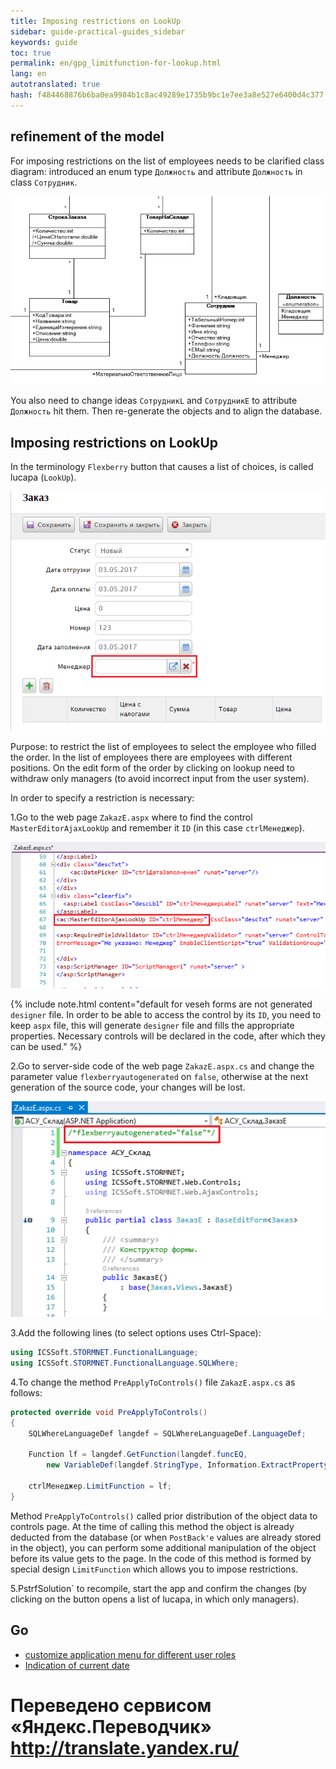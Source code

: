 ```yaml
---
title: Imposing restrictions on LookUp
sidebar: guide-practical-guides_sidebar
keywords: guide
toc: true
permalink: en/gpg_limitfunction-for-lookup.html
lang: en 
autotranslated: true 
hash: f484468876b6ba0ea9984b1c8ac49289e1735b9bc1e7ee3a8e527e6400d4c377
---
```


## refinement of the model

For imposing restrictions on the list of employees needs to be clarified class diagram: introduced an enum type `Должность` and attribute `Должность` in class `Сотрудник`.

![](/images/pages/guides/flexberry-aspnet/add-class-for-limit.png)

You also need to change ideas `СотрудникL` and `СотрудникE` to attribute `Должность` hit them.
Then re-generate the objects and to align the database. 

## Imposing restrictions on LookUp

In the terminology `Flexberry` button that causes a list of choices, is called lucapa (`LookUp`).

![](/images/pages/guides/flexberry-aspnet/lookup.png)

Purpose: to restrict the list of employees to select the employee who filled the order.
In the list of employees there are employees with different positions.
On the edit form of the order by clicking on lookup need to withdraw only managers (to avoid incorrect input from the user system). 

In order to specify a restriction is necessary: 

1.Go to the web page `ZakazE.aspx` where to find the control `MasterEditorAjaxLookUp` and remember it `ID` (in this case `ctrlМенеджер`).

![](/images/pages/guides/flexberry-aspnet/lookup-id.png)

{% include note.html content="default for veseh forms are not generated `designer` file. In order to be able to access the control by its `ID`, you need to keep `aspx` file, this will generate `designer` file and fills the appropriate properties. Necessary controls will be declared in the code, after which they can be used." %}

2.Go to server-side code of the web page `ZakazE.aspx.cs` and change the parameter value `flexberryautogenerated` on `false`, otherwise at the next generation of the source code, your changes will be lost.

![](/images/pages/guides/flexberry-aspnet/zakaz-no-gen.png)

3.Add the following lines (to select options uses Ctrl-Space): 

```csharp
using ICSSoft.STORMNET.FunctionalLanguage;
using ICSSoft.STORMNET.FunctionalLanguage.SQLWhere;
```

4.To change the method `PreApplyToControls()` file `ZakazE.aspx.cs` as follows:

```csharp
protected override void PreApplyToControls()
{
	SQLWhereLanguageDef langdef = SQLWhereLanguageDef.LanguageDef;

	Function lf = langdef.GetFunction(langdef.funcEQ,
		new VariableDef(langdef.StringType, Information.ExtractPropertyName<Сотрудник>(x => x.Должность)), EnumCaption.GetCaptionFor(Должность.Менеджер));

	ctrlМенеджер.LimitFunction = lf;
}
```

Method `PreApplyToControls()` called prior distribution of the object data to controls page. At the time of calling this method the object is already deducted from the database (or when `PostBack'e` values are already stored in the object), you can perform some additional manipulation of the object before its value gets to the page.
In the code of this method is formed by special design `LimitFunction` which allows you to impose restrictions.

5.PstrfSolution` to recompile, start the app and confirm the changes (by clicking on the button opens a list of lucapa, in which only managers).

## Go

* <i class="fa fa-arrow-left" aria-hidden="true"></i> [customize application menu for different user roles](gpg_customize-application-menu)
* [Indication of current date](gpg_date-time-now.html) <i class="fa fa-arrow-right" aria-hidden="true"></i> 


 # Переведено сервисом «Яндекс.Переводчик» http://translate.yandex.ru/